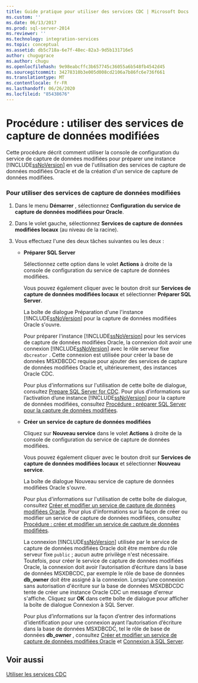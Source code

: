 ```yaml
---
title: Guide pratique pour utiliser des services CDC | Microsoft Docs
ms.custom: ''
ms.date: 06/13/2017
ms.prod: sql-server-2014
ms.reviewer: ''
ms.technology: integration-services
ms.topic: conceptual
ms.assetid: db5c718a-6e7f-48ec-82a3-9d5b131716e5
author: chugugrace
ms.author: chugu
ms.openlocfilehash: 9e98eabcffc3b657745c36055a6b548fb4542d45
ms.sourcegitcommit: 34278310b3e005d008cd2106a7b86fc6e736f661
ms.translationtype: MT
ms.contentlocale: fr-FR
ms.lasthandoff: 06/26/2020
ms.locfileid: "85438676"
---
```

# <a name="how-to-work-with-cdc-services"></a>Procédure : utiliser des services de capture de données modifiées
  Cette procédure décrit comment utiliser la console de configuration du service de capture de données modifiées pour préparer une instance [!INCLUDE[ssNoVersion](../../includes/ssnoversion-md.md)] en vue de l'utilisation des services de capture de données modifiées Oracle et de la création d'un service de capture de données modifiées.  
  
### <a name="to-work-with-cdc-services"></a>Pour utiliser des services de capture de données modifiées  
  
1.  Dans le menu **Démarrer** , sélectionnez **Configuration du service de capture de données modifiées pour Oracle**.  
  
2.  Dans le volet gauche, sélectionnez **Services de capture de données modifiées locaux** (au niveau de la racine).  
  
3.  Vous effectuez l'une des deux tâches suivantes ou les deux :  
  
    -   **Préparer SQL Server**  
  
         Sélectionnez cette option dans le volet **Actions** à droite de la console de configuration du service de capture de données modifiées.  
  
         Vous pouvez également cliquer avec le bouton droit sur **Services de capture de données modifiées locaux** et sélectionner **Préparer SQL Server**.  
  
         La boîte de dialogue Préparation d'une l'instance [!INCLUDE[ssNoVersion](../../includes/ssnoversion-md.md)] pour la capture de données modifiées Oracle s'ouvre.  
  
         Pour préparer l'instance [!INCLUDE[ssNoVersion](../../includes/ssnoversion-md.md)] pour les services de capture de données modifiées Oracle, la connexion doit avoir une connexion [!INCLUDE[ssNoVersion](../../includes/ssnoversion-md.md)] avec le rôle serveur fixe `dbcreator` . Cette connexion est utilisée pour créer la base de données MSXDBCDC requise pour ajouter des services de capture de données modifiées Oracle et, ultérieurement, des instances Oracle CDC.  
  
         Pour plus d'informations sur l'utilisation de cette boîte de dialogue, consultez [Prepare SQL Server for CDC](prepare-sql-server-for-cdc.md). Pour plus d’informations sur l’activation d’une instance [!INCLUDE[ssNoVersion](../../includes/ssnoversion-md.md)] pour la capture de données modifiées, consultez [Procédure : préparer SQL Server pour la capture de données modifiées](how-to-prepare-sql-server-for-cdc.md).  
  
    -   **Créer un service de capture de données modifiées**  
  
         Cliquez sur **Nouveau service** dans le volet **Actions** à droite de la console de configuration du service de capture de données modifiées.  
  
         Vous pouvez également cliquer avec le bouton droit sur **Services de capture de données modifiées locaux** et sélectionner **Nouveau service**.  
  
         La boîte de dialogue Nouveau service de capture de données modifiées Oracle s'ouvre.  
  
         Pour plus d'informations sur l'utilisation de cette boîte de dialogue, consultez [Créer et modifier un service de capture de données modifiées Oracle](create-and-edit-an-oracle-cdc-service.md). Pour plus d'informations sur la façon de créer ou modifier un service de capture de données modifiées, consultez [Procédure : créer et modifier un service de capture de données modifiées](how-to-create-and-edit-a-cdc-service.md).  
  
         La connexion [!INCLUDE[ssNoVersion](../../includes/ssnoversion-md.md)] utilisée par le service de capture de données modifiées Oracle doit être membre du rôle serveur fixe `public` ; aucun autre privilège n'est nécessaire. Toutefois, pour créer le service de capture de données modifiées Oracle, la connexion doit avoir l’autorisation d’écriture dans la base de données MSXDBCDC, par exemple le rôle de base de données **db_owner** doit être assigné à la connexion. Lorsqu'une connexion sans autorisation d'écriture sur la base de données MSXDBDCDC tente de créer une instance Oracle CDC un message d'erreur s'affiche. Cliquez sur **OK** dans cette boîte de dialogue pour afficher la boîte de dialogue Connexion à SQL Server.  
  
         Pour plus d’informations sur la façon d’entrer des informations d’identification pour une connexion ayant l’autorisation d’écriture dans la base de données MSXDBCDC, tel le rôle de base de données **db_owner** , consultez [Créer et modifier un service de capture de données modifiées Oracle](create-and-edit-an-oracle-cdc-service.md) et [Connexion à SQL Server](connection-to-sql-server.md).  
  
## <a name="see-also"></a>Voir aussi  
 [Utiliser les services CDC](work-with-cdc-services.md)  
  
  
